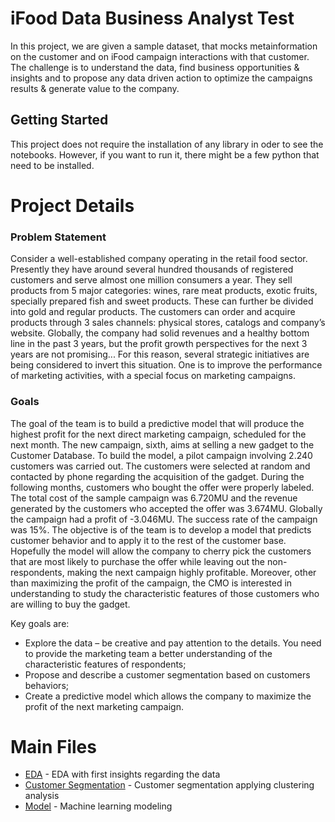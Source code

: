 # iFood Data Business Analyst Test

In this project, we are given a sample dataset, that mocks metainformation on the customer and on iFood campaign interactions with that customer. The challenge is to understand the data, find business opportunities & insights and to propose any data driven action to optimize the campaigns results & generate value to the company.

## Getting Started

This project does not require the installation of any library in oder to see the notebooks. However, if you want to run it, there might be a few python that need to be installed.

# Project Details
### Problem Statement

Consider a well-established company operating in the retail food sector. Presently they have around several hundred thousands of registered customers and serve almost one million consumers a year. They sell products from 5 major categories: wines, rare meat products, exotic fruits, specially prepared fish and sweet products. These can further be divided into gold and regular products. The customers can order and acquire products through 3 sales channels: physical stores, catalogs and company’s website. Globally, the company had solid revenues and a healthy bottom line in the past 3 years, but the profit growth perspectives for the next 3 years are not promising... For this reason, several strategic initiatives are being considered to invert this situation. One is to improve the performance of marketing activities, with a special focus on marketing campaigns.

### Goals

The goal of the team is to build a predictive model that will produce the highest profit for the next direct marketing campaign, scheduled for the next month. The new campaign, sixth, aims at selling a new gadget to the Customer Database. To build the model, a pilot campaign involving 2.240 customers was carried out. The customers were selected at random and contacted by phone regarding the acquisition of the gadget. During the following months, customers who bought the offer were properly labeled. The total cost of the sample campaign was 6.720MU and the revenue generated by the customers who accepted the offer was 3.674MU. Globally the campaign had a profit of -3.046MU. The success rate of the campaign was 15%. The objective is of the team is to develop a model that predicts customer behavior and to apply it to the rest of the customer base. Hopefully the model will allow the company to cherry pick the customers that are most likely to purchase the offer while leaving out the non-respondents, making the next campaign highly profitable. Moreover, other than maximizing the profit of the campaign, the CMO is interested in understanding to study the characteristic features of those customers who are willing to buy the gadget.

Key goals are:
- Explore the data – be creative and pay attention to the details. You need to provide the marketing team a better understanding of the characteristic features of respondents;
- Propose and describe a customer segmentation based on customers behaviors;
- Create a predictive model which allows the company to maximize the profit of the next marketing campaign.

# Main Files
* [EDA](https://github.com/mgermy/project_model_cluster/blob/master/EDA.ipynb) - EDA with first insights regarding the data
* [Customer Segmentation](https://github.com/mgermy/project_model_cluster/blob/master/customer_seg.ipynb) - Customer segmentation applying clustering analysis
* [Model](https://github.com/mgermy/project_model_cluster/blob/master/model.ipynb) - Machine learning modeling
